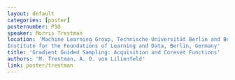```yaml
---
layout: default
categories: [poster]
posternumber: P10
speaker: Morris Trestman
location: 'Machine Learning Group, Technische Universität Berlin and Berlin
Institute for the Foundations of Learning and Data, Berlin, Germany'
title: 'Gradient Guided Sampling: Acquisition and Coreset Functions'
authors: 'M. Trestman, A. O. von Lilienfeld'
link: poster/trestman
---
```

